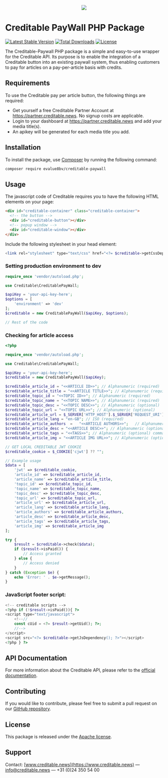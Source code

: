 <p align="center">
  <img src="https://raw.githubusercontent.com/eValue8bv/creditable-paywall/main/logo.png"/>
</p>

# Creditable PayWall PHP Package

[![Latest Stable Version](https://poser.pugx.org/evalue8bv/creditable-paywall/v)](https://packagist.org/packages/evalue8bv/creditable-paywall)
[![Total Downloads](https://poser.pugx.org/evalue8bv/creditable-paywall/downloads)](https://packagist.org/packages/evalue8bv/creditable-paywall)
[![License](https://poser.pugx.org/evalue8bv/creditable-paywall/license)](https://packagist.org/packages/evalue8bv/creditable-paywall)

The Creditable-Paywall PHP package is a simple and easy-to-use wrapper for the Creditable API. Its purpose is to enable the integration of a Creditable button into an existing paywall system, thus enabling customers to pay for articles on a pay-per-article basis with credits.

## Requirements

To use the Creditable pay per article button, the following things are required:

- Get yourself a free Creditable Partner Account at https://partner.creditable.news. No signup costs are applicable.
- Login to your dashboard at https://partner.creditable.news and add your media title(s).
- An apikey will be generated for each media title you add.

## Installation

To install the package, use [Composer](https://getcomposer.org/) by running the following command:

```sh
composer require evalue8bv/creditable-paywall
```

## Usage

The javascript code of Creditable requires you to have the following HTML elements on your page:

```html
<div id="creditable-container" class="creditable-container">
  <!-- the button -->
  <div id="creditable-button"></div>
  <!-- popup window -->
  <div id="creditable-window"></div>
</div>
```

Include the following stylesheet in your head element:

```php
<link rel="stylesheet" type="text/css" href="<?= $creditable->getCssDependency(); ?>;" />
```

### Setting production environment to dev

```php
require_once 'vendor/autoload.php';

use Creditable\CreditablePayWall;

$apiKey = 'your-api-key-here';
$options = [
    'environment' => 'dev'
];
$creditable = new CreditablePayWall($apiKey, $options);

// Rest of the code
```

### Checking for article access

```php
<?php

require_once 'vendor/autoload.php';

use Creditable\CreditablePayWall;

$apiKey = 'your-api-key-here';
$creditable = new CreditablePayWall($apiKey);

$creditable_article_id = "<<ARTICLE ID>>"; // Alphanumeric (required)
$creditable_article_title = "<<ARTICLE TITLE>>"; // Alphanumeric (required)
$creditable_topic_id = "<<TOPIC ID>>"; // Alphanumeric (required)
$creditable_topic_name = "<<TOPIC NAME>>"; // Alphanumeric (required)
$creditable_topic_desc = "<<TOPIC DESC>>"; // Alphanumeric (optional)
$creditable_topic_url = "<<TOPIC URL>>"; // Alphanumeric (optional)
$creditable_article_url = $_SERVER['HTTP_HOST'].$_SERVER['REQUEST_URI']; // Alphanumeric (required)
$creditable_article_lang = "en-GB"; // ISO (required)
$creditable_article_authors  =   "<<ARTICLE AUTHORS>>";   // Alphanumeric (comma separated) String (optional)
$creditable_article_desc = "<<ARTICLE DESC>>"; // Alphanumeric (optional) teaser, used to tease recommended articles to users)
$creditable_article_tags = "<<TAGS>>"; // Alphanumeric (optional) comma delimited list or json (optional keywords, used to find recommended articles for users)
$creditable_article_img = "<<ARTICLE IMG URL>>"; // Alphanumeric (optional) URL for article image

// GET LOCAL CREDITABLE JWT COOKIE
$creditable_cookie = $_COOKIE['cjwt'] ?? "";

// Example usage
$data = [
    'jwt' => $creditable_cookie,
    'article_id' => $creditable_article_id,
    'article_name' => $creditable_article_title,
    'topic_id' => $creditable_topic_id,
    'topic_name' => $creditable_topic_name,
    'topic_desc' => $creditable_topic_desc,
    'topic_url' => $creditable_topic_url,
    'article_url' => $creditable_article_url,
    'article_lang' => $creditable_article_lang,
    'article_authors' => $creditable_article_authors,
    'article_desc' => $creditable_article_desc,
    'article_tags' => $creditable_article_tags,
    'article_img' => $creditable_article_img
];

try {
    $result = $creditable->check($data);
    if ($result->isPaid()) {
        // Access granted
    } else {
        // Access denied
    }
} catch (Exception $e) {
    echo 'Error: ' . $e->getMessage();
}
```

### JavaScript footer script:

```php
<!-- creditable scripts -->
<?php if (!$result->isPaid()){ ?>
<script type="text/javascript">
    <!--//
    const cUid = <?= $result->getUid(); ?>;
    //-->
</script>
<script src="<?= $creditable->getJsDependency(); ?>"></script>
<?php } ?>
```

## API Documentation

For more information about the Creditable API, please refer to the [official documentation](https://www.creditable.news/en/integration-manual).

## Contributing

If you would like to contribute, please feel free to submit a pull request on our [GitHub repository](https://github.com/eValue8bv/creditable-api).

## License

This package is released under the [Apache license](https://www.apache.org/licenses/LICENSE-2.0).

## Support

Contact: [www.creditable.news](https://www.creditable.news) — info@creditable.news — +31 (0)24 350 54 00
